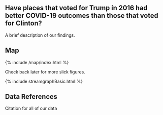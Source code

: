 
Have places that voted for Trump in 2016 had better COVID-19 outcomes than those that voted for Clinton?
--------------------------------------------------------------------------------------------------------

A brief description of our findings.

Map
---


{% include /map/index.html %}


Check back later for more slick figures.

{% include streamgraphBasic.html %}


Data References
---------------

Citation for all of our data
